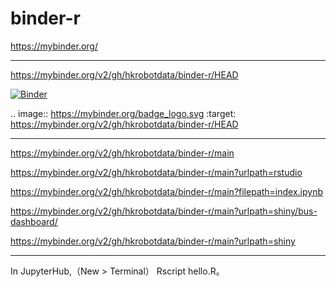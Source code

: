 # binder-r


https://mybinder.org/


-----------------------------------------------------------------------------------------


https://mybinder.org/v2/gh/hkrobotdata/binder-r/HEAD

[![Binder](https://mybinder.org/badge_logo.svg)](https://mybinder.org/v2/gh/hkrobotdata/binder-r/HEAD)

.. image:: https://mybinder.org/badge_logo.svg
 :target: https://mybinder.org/v2/gh/hkrobotdata/binder-r/HEAD



-----------------------------------------------------------------------------------------



https://mybinder.org/v2/gh/hkrobotdata/binder-r/main

https://mybinder.org/v2/gh/hkrobotdata/binder-r/main?urlpath=rstudio

https://mybinder.org/v2/gh/hkrobotdata/binder-r/main?filepath=index.ipynb


https://mybinder.org/v2/gh/hkrobotdata/binder-r/main?urlpath=shiny/bus-dashboard/

https://mybinder.org/v2/gh/hkrobotdata/binder-r/main?urlpath=shiny

----------------------------------------------------------------------------------------------------------------

In JupyterHub,（New > Terminal） Rscript hello.R。
